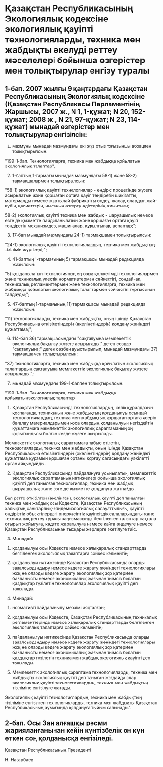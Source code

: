 # Қазақстан Республикасының Экологиялық кодексіне экологиялық қауіпті технологияларды, техника мен жабдықты әкелуді реттеу мәселелері бойынша өзгерістер мен толықтырулар енгізу туралы

## 1-бап. 2007 жылғы 9 қаңтардағы Қазақстан Республикасының Экологиялық кодексіне (Қазақстан Республикасы Парламентінің Жаршысы, 2007 ж., N 1, 1-құжат; N 20, 152-құжат; 2008 ж., N 21, 97-құжат; N 23, 114-құжат) мынадай өзгерістер мен толықтырулар енгізілсін:

1) мазмұны мынадай мазмұндағы екі жүз отыз тоғызыншы абзацпен толықтырылсын:

"199-1-бап. Технологияларға, техника мен жабдыққа қойылатын экологиялық талаптар";

2) 1-баптың 1-тармағы мынадай мазмұндағы 58-1) және 58-2) тармақшалармен толықтырылсын:

"58-1) экологиялық қауіпті технологиялар - өндіріс процесінде жүзеге асырылатын және қоршаған ортаға қауіп төндіретін шикізатты, материалды немесе жартылай фабрикатты өңдеу, жасау, олардың жай-күйін, қасиеттерін, нысанын өзгерту әдістерінің жиынтығы;

58-2) экологиялық қауіпті техника мен жабдық - шаруашылық немесе өзге де қызметте пайдаланылатын және қоршаған ортаға қауіп төндіретін механизмдер, машиналар, құрылғылар, аспаптар;";

3) 17-бап мынадай мазмұндағы 24-1) тармақшамен толықтырылсын:

"24-1) экологиялық қауіпті технологиялардың, техника мен жабдықтың тізілімін жүргізеді;";

4) 41-баптың 1-тармағының 5) тармақшасы мынадай редакцияда жазылсын:

"5) қолданылатын технологияның ең озық қолжетімді технологиялармен және техникалық үлестік нормативтермен сәйкестігі, сондай-ақ техникалық регламенттермен және технологияларға, техника мен жабдыққа қойылатын экологиялық талаптармен сәйкестігі тұрғысынан талдауды;";

5) 47-баптың 1-тармағының 11) тармақшасы мынадай редакцияда жазылсын:

"11) технологияларды, техника мен жабдықты, оның ішінде Қазақстан Республикасына өткізілетіндерін (әкелінетіндерін) қолдану жөніндегі құжаттама;";

6) 114-бап 36) тармақшасындағы "сақталуына мемлекеттік экологиялық бақылау жүзеге асырылады." деген сөздер "сақталуына;" деген сөзбен ауыстырылып, мынадай мазмұндағы 37) тармақшамен толықтырылсын:

"37) технологияларға, техника мен жабдыққа қойылатын экологиялық талаптардың сақталуына мемлекеттік экологиялық бақылау жүзеге асырылады.";

7) мынадай мазмұндағы 199-1-баппен толықтырылсын:

"199-1-бап. Технологияларға, техника мен жабдыққа қойылатынэкологиялық талаптар

1. Қазақстан Республикасында технологиялардың, көлік құралдарын қоспағанда, техниканың және жабдықтың қолданылуы осындай технологиялардың, техника мен жабдықтың қоршаған ортаға әсерін бағалау материалдарымен қоса олардың қолданылуын негіздейтін құжаттамаға мемлекеттік экологиялық сараптаманың оң қорытындысы болған кезде жүзеге асырылады.

Мемлекеттік экологиялық сараптамаға табыс етілетін, технологияларды, техника мен жабдықты, оның ішінде Қазақстан Республикасына өткізілетіндерін (әкелінетіндерін) қолдану жөніндегі құжаттама құрамын қоршаған ортаны қорғау саласындағы уәкілетті орган айқындайды.

2. Қазақстан Республикасында пайдалануға ұсынылатын, мемлекеттік экологиялық сараптаманың нәтижелері бойынша экологиялық қауіпті деп танылған технологиялар, техника мен жабдық шаруашылық және өзге де қызметте қолдануға жатпайды.

Бұл ретте өткізілген (әкелінген), экологиялық қауіпті деп танылған техника мен жабдық осы Кодексте, Қазақстан Республикасының халықтың санитарлық-эпидемиологиялық салауаттылығы, қауіпті өндірістік объектілердегі өнеркәсіптік қауіпсіздік салаларындағы және техникалық реттеу туралы заңнамасында белгіленген талаптар сақтала отырып жойылуға, кәдеге жаратылуға немесе қайта өңделуге немесе Қазақстан Республикасынан тысқары жерлерге әкетілуге тиіс.

3. Мынадай:

1) қолданылуы осы Кодексте немесе халықаралық стандарттарда белгіленген экологиялық талаптарға сәйкес келмейтін;

2) қолданылуы нәтижесінде Қазақстан Республикасында оларды залалсыздандыру немесе кәдеге жарату жөніндегі технологиялары жоқ не оларды кәдеге жарату экологиялық зор қатермен байланысты немесе экономикалық жағынан тиімсіз болатын қалдықтар түзілетін технологиялар экологиялық қауіпті деп танылады.

4. Мынадай:

1) нормативті пайдаланылу мерзімі аяқталған;

2) қолданылуы осы Кодексте, Қазақстан Республикасының техникалық регламенттерінде немесе халықаралық стандарттарда белгіленген экологиялық талаптарға сәйкес келмейтін;

3) пайдаланылуы нәтижесінде Қазақстан Республикасында оларды залалсыздандыру немесе кәдеге жарату жөніндегі технологиялары жоқ не оларды кәдеге жарату экологиялық зор қатермен байланысты немесе экономикалық жағынан тиімсіз болатын қалдықтар түзілетін техника мен жабдық экологиялық қауіпті деп танылады.

5. Мемлекеттік экологиялық сараптама технологияларды, техника мен жабдықты экологиялық қауіпті деп таныған жағдайда олар экологиялық қауіпті технологиялардың, техника мен жабдықтың тізіліміне енгізілуге жатады.

Экологиялық қауіпті технологиялардың, техника мен жабдықтың тізіліміне енгізілген технологияларды, техника мен жабдықты Қазақстан Республикасының аумағында қолдануға тыйым салынады.".

## 2-бап. Осы Заң алғашқы ресми жарияланғанынан кейін күнтізбелік он күн өткен соң қолданысқа енгізіледі.

Қазақстан Республикасының Президенті

Н. Назарбаев

